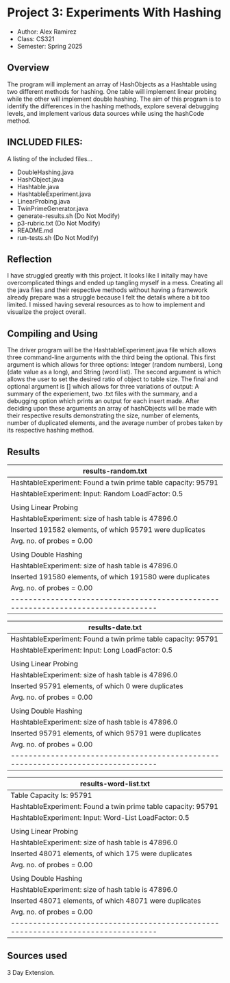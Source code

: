 # Project 3: Experiments With Hashing

* Author: Alex Ramirez
* Class: CS321
* Semester: Spring 2025

## Overview

The program will implement an array of HashObjects as a Hashtable using two different methods for hashing. One table will implement linear probing while the other will implement double hashing.
The aim of this program is to identify the differences in the hashing methods, explore several debugging levels, and implement various data sources while using the hashCode method.

## INCLUDED FILES:

A listing of the included files...

- DoubleHashing.java
- HashObject.java
- Hashtable.java
- HashtableExperiment.java
- LinearProbing.java
- TwinPrimeGenerator.java
- generate-results.sh (Do Not Modify)
- p3-rubric.txt (Do Not Modify)
- README.md
- run-tests.sh (Do Not Modify)

## Reflection

I have struggled greatly with this project. It looks like I initally may have overcomplicated things and ended up tangling myself in a mess.
Creating all the java files and their respective methods without having a framework already prepare was a struggle because I felt the details
where a bit too limited. I missed having several resources as to how to implement and visualize the project overall.

## Compiling and Using

The driver program will be the HashtableExperiment.java file which allows three command-line arguments with the third being the optional.
This first argument is <dataSource> which allows for three options: Integer (random numbers), Long (date value as a long), and String (word list).
The second argument is <loaFactor> which allows the user to set the desired ratio of object to table size.
The final and optional argument is [<debugLevel>] which allows for three variations of output: A summary of the experiement, two .txt files with the summary, and 
a debugging option which prints an output for each insert made.
After deciding upon these arguments an array of hashObjects will be made with their respective results demonstrating the size, number of elements, number of duplicated
elements, and the average number of probes taken by its respective hashing method.

## Results

|results-random.txt|
|--------------------------------------------------------------------------------	|
|HashtableExperiment: Found a twin prime table capacity: 95791				|
|HashtableExperiment: Input: Random   LoadFactor: 0.5					|
|											|
|	Using Linear Probing								|
|HashtableExperiment: size of hash table is 47896.0					|
|	Inserted 191582 elements, of which 95791 were duplicates			|
|	Avg. no. of probes = 0.00							|
|											|
|	Using Double Hashing								|
|HashtableExperiment: size of hash table is 47896.0					|
|	Inserted 191580 elements, of which 191580 were duplicates			|
|	Avg. no. of probes = 0.00							|
|--------------------------------------------------------------------------------	|

|results-date.txt|
|--------------------------------------------------------------------------------	|
|HashtableExperiment: Found a twin prime table capacity: 95791				|
|HashtableExperiment: Input: Long   LoadFactor: 0.5					|
|											|
|	Using Linear Probing								|
|HashtableExperiment: size of hash table is 47896.0					|
|	Inserted 95791 elements, of which 0 were duplicates				|
|	Avg. no. of probes = 0.00							|
|											|
|	Using Double Hashing								|
|HashtableExperiment: size of hash table is 47896.0					|
|	Inserted 95791 elements, of which 95791 were duplicates				|
|	Avg. no. of probes = 0.00							|
|--------------------------------------------------------------------------------	|

|results-word-list.txt|
|--------------------------------------------------------------------------------	|
|Table Capacity Is: 95791								|
|HashtableExperiment: Found a twin prime table capacity: 95791				|
|HashtableExperiment: Input: Word-List   LoadFactor: 0.5				|
|											|
|	Using Linear Probing								|
|HashtableExperiment: size of hash table is 47896.0					|
|	Inserted 48071 elements, of which 175 were duplicates				|
|	Avg. no. of probes = 0.00							|
|											|
|	Using Double Hashing								|
|HashtableExperiment: size of hash table is 47896.0					|
|	Inserted 48071 elements, of which 48071 were duplicates				|
|	Avg. no. of probes = 0.00							|
|--------------------------------------------------------------------------------	|



## Sources used

3 Day Extension.

